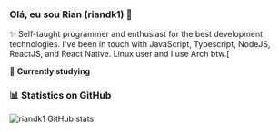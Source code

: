 ### Olá, eu sou Rian (riandk1) 👋

✨ Self-taught programmer and enthusiast for the best development technologies. I've been in touch with JavaScript, Typescript, NodeJS, ReactJS, and React Native. Linux user and I use Arch btw.[

🏢 **Currently studying**

### 📊 Statistics on GitHub

![riandk1 GitHub stats](https://github-readme-stats.vercel.app/api?username=riandk1&show_icons=true&theme=dracula)
